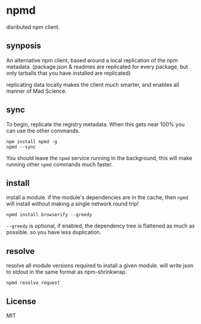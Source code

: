 # npmd

disributed npm client.

## synposis

An alternative npm client, based around a local replication of the npm metadata.
(package.json & readmes are replicated for every package, but only tarballs that 
you have installed are replicated)

replicating data locally makes the client much smarter, 
and enables all manner of Mad Science.

## sync

To begin, replicate the registry metadata. When this gets near 100%
you can use the other commands.
```
npm install npmd -g
npmd --sync
```

You should leave the `npmd` service running in the background,
this will make running other `npmd` commands much faster.

## install

install a module. if the module's dependencies are in the cache,
then `npmd` will install without making a single network round trip!

```
npmd install browserify --greedy
```

`--greedy` is optional, if enabled, the dependency tree is flattened as much as possible.
so you have less duplication.

## resolve

resolve all module versions required to install a given module.
will write json to stdout in the same format as npm-shrinkwrap. 

```
npmd resolve request
```

## License

MIT
